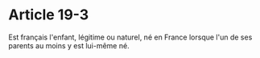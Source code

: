 # Article 19-3

Est français l'enfant, légitime ou naturel, né en France lorsque l'un de ses parents au moins y est lui-même né.
